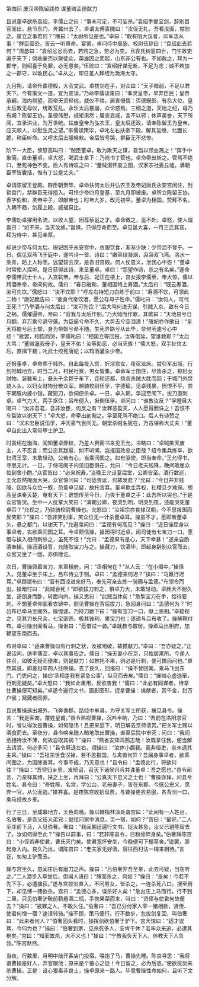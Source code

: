 第四回 废汉帝陈留践位 谋董贼孟德献刀

且说董卓欲杀袁绍，李儒止之曰：“事未可定，不可妄杀。”袁绍手提宝剑，辞别百官而出，悬节东门，奔冀州去了。卓谓太傅袁隗曰：“汝侄无礼，吾看汝面，姑恕之。废立之事若何？”隗曰：“太尉所见是也。”卓曰：“敢有阻大议者，以军法从事！”群臣震恐，皆云一听尊命。宴罢，卓问侍中周毖、校尉伍琼曰：“袁绍此去若何？”周毖曰：“袁绍忿忿而去，若购之急，势必为变。且袁氏树恩四世，门生故吏遍于天下；倘收豪杰以聚徒众，英雄因之而起，山东非公有也。不如赦之，拜为一郡守，则绍喜于免罪，必无患矣。”伍琼曰：“袁绍好谋无断，不足为虑；诚不若加之一郡守，以收民心。”卓从之，即日差人拜绍为渤海太守。

九月朔，请帝升嘉德殿，大会文武。卓拔剑在手，对众曰：“天子暗弱，不足以君天下。今有策文一道，宜为宣读。”乃命李儒读策曰：“孝灵皇帝，早弃臣民；皇帝承嗣，海内侧望。而帝天资轻佻，威仪不恪，居丧慢惰：否德既彰，有忝大位。皇太后教无母仪，统政荒乱。永乐太后暴崩，众论惑焉。三纲之道，天地之纪，毋乃有阙？陈留王协，圣德伟懋，规矩肃然；居丧哀戚，言不以邪；休声美誉，天下所闻，宜承洪业，为万世统。兹废皇帝为弘农王，皇太后还政，请奉陈留王为皇帝，应天顺人，以慰生灵之望。”李儒读策毕，卓叱左右扶帝下殿，解其玺绶，北面长跪，称臣听命。又呼太后去服候敕。帝后皆号哭，群臣无不悲惨。

阶下一大臣，愤怒高叫曰：“贼臣董卓，敢为欺天之谋，吾当以颈血溅之！”挥手中象简，直击董卓。卓大怒，喝武士拿下：乃尚书丁管也。卓命牵出斩之。管骂不绝口，至死神色不变。后人有诗叹之曰：“董贼潜怀废立图，汉家宗社委丘墟。满朝臣宰皆囊括，惟有丁公是丈夫。”

卓请陈留王登殿。群臣朝贺毕，卓命扶何太后并弘农王及帝妃唐氏永安宫闲住，封锁宫门，禁群臣无得擅入。可怜少帝四月登基，至九月即被废。卓所立陈留王协，表字伯和，灵帝中子，即献帝也；时年九岁。改元初平。董卓为相国，赞拜不名，入朝不趋，剑履上殿，威福莫比。

李儒劝卓擢用名流，以收人望，因荐蔡邕之才。卓命徵之，邕不赴。卓怒，使人谓邕曰：“如不来，当灭汝族。”邕惧，只得应命而至。卓见邕大喜，一月三迁其官，拜为侍中，甚见亲厚。

却说少帝与何太后、唐妃困于永安宫中，衣服饮食，渐渐少缺；少帝泪不曾干。一日，偶见双燕飞于庭中，遂吟诗一首。诗曰：“嫩草绿凝烟，袅袅双飞燕。洛水一条青，陌上人称羡。远望碧云深，是吾旧宫殿。何人仗忠义，泄我心中怨！”董卓时常使人探听。是日获得此诗，来呈董卓。卓曰：“怨望作诗，杀之有名矣。”遂命李儒带武士十人，入宫弑帝。帝与后、妃正在楼上，宫女报李儒至，帝大惊。儒以鸩酒奉帝，帝问何故。儒曰：“春日融和，董相国特上寿酒。”太后曰：“既云寿酒，汝可先饮。”儒怒曰：“汝不饮耶？”呼左右持短刀白练于前曰：“寿酒不饮，可领此二物！”唐妃跪告曰：“妾身代帝饮酒，愿公存母子性命。”儒叱曰：“汝何人，可代王死？”乃举酒与何太后曰：“汝可先饮？”后大骂何进无谋，引贼入京，致有今日之祸。儒催逼帝，帝曰：“容我与太后作别。”乃大恸而作歌，其歌曰：“天地易兮日月翻，弃万乘兮退守藩。为臣逼兮命不久，大势去兮空泪潸！”唐妃亦作歌曰：“皇天将崩兮后土颓，身为帝姬兮命不随。生死异路兮从此毕，奈何茕速兮心中悲！”歌罢，相抱而哭，李儒叱曰：“相国立等回报，汝等俄延，望谁救耶？”太后大骂：“董贼逼我母子，皇天不佑！汝等助恶，必当灭族！”儒大怒，双手扯住太后，直撺下楼；叱武士绞死唐妃；以鸩酒灌杀少帝。

还报董卓，卓命葬于城外。自此每夜入宫，奸淫宫女，夜宿龙床。尝引军出城，行到阳城地方，时当二月，村民社赛，男女皆集。卓命军士围住，尽皆杀之，掠妇女财物，装载车上，悬头千余颗于车下，连轸还都，扬言杀贼大胜而回；于城门外焚烧人头，以妇女财物分散众军。越骑校尉伍孚，字德瑜，见卓残暴，愤恨不平，尝于朝服内披小铠，藏短刀，欲伺便杀卓。一日，卓入朝，孚迎至阁下，拔刀直刺卓。卓气力大，两手抠住；吕布便入，揪倒伍孚。卓问曰：“谁教汝反？”孚瞪目大喝曰：“汝非吾君，吾非汝臣，何反之有？汝罪恶盈天，人人愿得而诛之！吾恨不车裂汝以谢天下！”卓大怒，命牵出剖剐之。孚至死骂不绝口。后人有诗赞之曰：“汉末忠臣说伍孚，冲天豪气世间无。朝堂杀贼名犹在，万古堪称大丈夫！”董卓自此出入常带甲士护卫。

时袁绍在渤海，闻知董卓弄权，乃差人赍密书来见王允。书略曰：“卓贼欺天废主，人不忍言；而公恣其跋扈，如不听闻，岂报国效忠之臣哉？绍今集兵练卒，欲扫清王室，未敢轻动。公若有心，当乘间图之。如有驱使，即当奉命。”王允得书，寻思无计。一日，于侍班阁子内见旧臣俱在，允曰：“今日老夫贱降，晚间敢屈众位到舍小酌。”众官皆曰：“必来祝寿。”当晚王允设宴后堂，公卿皆至。酒行数巡，王允忽然掩面大哭。众官惊问曰：“司徒贵诞，何故发悲？”允曰：“今日并非贱降，因欲与众位一叙，恐董卓见疑，故托言耳。董卓欺主弄权，社稷旦夕难保。想高皇诛秦灭楚，奄有天下；谁想传至今日，乃丧于董卓之手：此吾所以哭也。”于是众官皆哭。坐中一人抚掌大笑曰：“满朝公卿，夜哭到明，明哭到夜，还能哭死董卓否？”允视之，乃骁骑校尉曹操也。允怒曰：“汝祖宗亦食禄汉朝，今不思报国而反笑耶？”操曰：“吾非笑别事，笑众位无一计杀董卓耳。操虽不才，愿即断董卓头，悬之都门，以谢天下。”允避席问曰：“孟德有何高见？”操曰：“近日操屈身以事卓者，实欲乘间图之耳。今卓颇信操，操因得时近卓。闻司徒有七宝刀一口，愿借与操入相府刺杀之，虽死不恨！”允曰：“孟德果有是心，天下幸甚！”遂亲自酌酒奉操。操沥酒设誓，允随取宝刀与之。操藏刀，饮酒毕，即起身辞别众官而去。众官又坐了一回，亦俱散讫。

次日，曹操佩着宝刀，来至相府，问：“丞相何在？”从人云：“在小阁中。”操径入。见董卓坐于床上，吕布侍立于侧。卓曰：“孟德来何迟？”操曰：“马羸行迟耳。”卓顾谓布曰：“吾有西凉进来好马，奉先可亲去拣一骑赐与孟德。”布领令而出。操暗忖曰：“此贼合死！”即欲拔刀刺之，惧卓力大，未敢轻动。卓胖大不耐久坐，遂倒身而卧，转面向内。操又思曰：“此贼当休矣！”急掣宝刀在手，恰待要刺，不想董卓仰面看衣镜中，照见曹操在背后拔刀，急回身问曰：“孟德何为？”时吕布已牵马至阁外。操惶遽，乃持刀跪下曰：“操有宝刀一口，献上恩相。”卓接视之，见其刀长尺余，七宝嵌饰，极其锋利，果宝刀也；遂递与吕布收了。操解鞘付布。卓引操出阁看马，操谢曰：“愿借试一骑。”卓就教与鞍辔。操牵马出相府，加鞭望东南而去。

布对卓曰：“适来曹操似有行刺之状，及被喝破，故推献刀。”卓曰：“吾亦疑之。”正说话间，适李儒至，卓以其事告之。儒曰：“操无妻小在京，只独居寓所。今差人往召，如彼无疑而便来，则是献刀；如推托不来，则必是行刺，便可擒而问也。”卓然其说，即差狱卒四人往唤操。去了良久，回报曰：“操不曾回寓，乘马飞出东门。门吏问之，操曰‘丞相差我有紧急公事’，纵马而去矣。”儒曰：“操贼心虚逃窜，行刺无疑矣。”卓大怒曰：“我如此重用，反欲害我！”儒曰：“此必有同谋者，待拿住曹操便可知矣。”卓遂令遍行文书，画影图形，捉拿曹操：擒献者，赏千金，封万户侯；窝藏者同罪。

且说曹操逃出城外，飞奔谯郡。路经中牟县，为守关军士所获，擒见县令。操言：“我是客商，覆姓皇甫。”县令熟视曹操，沉吟半晌，乃曰：“吾前在洛阳求官时，曾认得汝是曹操，如何隐讳！且把来监下，明日解去京师请赏。”把关军士赐以酒食而去。至夜分，县令唤亲随人暗地取出曹操，直至后院中审究；问曰：“我闻丞相待汝不薄，何故自取其祸？”操曰：“燕雀安知鸿鹄志哉！汝既拿住我，便当解去请赏。何必多问！”县令屏退左右，谓操曰：“汝休小觑我。我非俗吏，奈未遇其主耳。”操曰：“吾祖宗世食汉禄，若不思报国，与禽兽何异？吾屈身事卓者，欲乘间图之，为国除害耳。今事不成，乃天意也！”县令曰：“孟德此行，将欲何往？”操曰：“吾将归乡里，发矫诏，召天下诸侯兴兵共诛董卓：吾之愿也。”县令闻言，乃亲释其缚，扶之上坐，再拜曰：“公真天下忠义之士也！”曹操亦拜，问县令姓名。县令曰：“吾姓陈，名宫，字公台。老母妻子，皆在东郡。今感公忠义，愿弃一官，从公而逃。”操甚喜。是夜陈宫收拾盘费，与曹操更衣易服，各背剑一口，乘马投故乡来。

行了三日，至成皋地方，天色向晚。操以鞭指林深处谓宫曰：“此间有一人姓吕，名伯奢，是吾父结义弟兄；就往问家中消息，觅一宿，如何？”宫曰：“最好。”二人至庄前下马，入见伯奢。奢曰：“我闻朝廷遍行文书，捉汝甚急，汝父已避陈留去了。汝如何得至此？”操告以前事，曰：“若非陈县令，已粉骨碎身矣。”伯奢拜陈宫曰：“小侄若非使君，曹氏灭门矣。使君宽怀安坐，今晚便可下榻草舍。”说罢，即起身入内。良久乃出，谓陈宫曰：“老夫家无好酒，容往西村沽一樽来相待。”言讫，匆匆上驴而去。

操与宫坐久，忽闻庄后有磨刀之声。操曰：“吕伯奢非吾至亲，此去可疑，当窃听之。”二人潜步入草堂后，但闻人语曰：“缚而杀之，何如？”操曰：“是矣！今若不先下手，必遭擒获。”遂与宫拔剑直入，不问男女，皆杀之，一连杀死八口。搜至厨下，却见缚一猪欲杀。宫曰：“孟德心多，误杀好人矣！”急出庄上马而行。行不到二里，只见伯奢驴鞍前鞒悬酒二瓶，手携果菜而来，叫曰：“贤侄与使君何故便去？”操曰：“被罪之人，不敢久住。”伯奢曰：“吾已分付家人宰一猪相款，贤侄、使君何憎一宿？速请转骑。”操不顾，策马便行。行不数步，忽拔剑复回，叫伯奢曰：“此来者何人？”伯奢回头看时，操挥剑砍伯奢于驴下。宫大惊曰：“适才误耳，今何为也？”操曰：“伯奢到家，见杀死多人，安肯干休？若率众来追，必遭其祸矣。”宫曰：“知而故杀，大不义也！”操曰：“宁教我负天下人，休教天下人负我。”陈宫默然。

当夜，行数里，月明中敲开客店门投宿。喂饱了马，曹操先睡。陈宫寻思：“我将谓曹操是好人，弃官跟他；原来是个狼心之徒！今日留之，必为后患。”便欲拔剑来杀曹操。正是：设心狠毒非良士，操卓原来一路人。毕竟曹操性命如何，且听下文分解。

